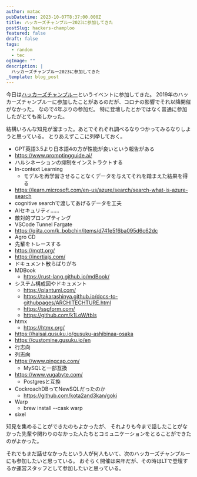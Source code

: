 ```yaml
---
author: matac
pubDatetime: 2023-10-07T8:37:00.000Z
title: ハッカーズチャンプルー2023に参加してきた
postSlug: hackers-champloo
featured: false
draft: false
tags:
  - random
  - tec
ogImage: ""
description: |
  ハッカーズチャンプルー2023に参加してきた
_template: blog_post
---
```


今日は[ハッカーズチャンプルー](https://hackers-champloo.org/)というイベントに参加してきた。
2019年のハッカーズチャンプルーに参加したことがあるのだが、コロナの影響でそれ以降開催がなかった。
なので4年ぶりの参加だ。
特に登壇したとかではなく普通に参加したがとても楽しかった。

結構いろんな知見が溜まった。あとでそれぞれ調べるなりつかってみるなりしようと思っている。
とりあえずここに列挙しておく。

- GPT英語3.5より日本語4の方が性能が良いという報告がある
- https://www.promptingguide.ai/
- ハルシネーションの抑制をインストラクトする
- In-context Learning
  - モデルを再学習させることなくデータを与えてそれを踏まえた結果を得る
- https://learn.microsoft.com/en-us/azure/search/search-what-is-azure-search
- cognitive searchで渡してあげるデータを工夫
- AIセキュリティ......
- 敵対的プロンプティング
- VSCode Tunnel Fargate
- https://qiita.com/k_bobchin/items/d741e5f6ba095d6c62dc
- Agro CD
- 先輩をトレースする
- https://mqtt.org/
- https://inertiajs.com/
- ドキュメント散らばりがち
- MDBook
  - https://rust-lang.github.io/mdBook/
- システム構成図やドキュメント
  - https://plantuml.com/
  - https://takarashinya.github.io/docs-to-githubpages/ARCHITECHTURE.html
  - https://ssgform.com/
  - https://github.com/k1LoW/tbls
- htmx
  - https://htmx.org/
- https://haisai.gusuku.io/gusuku-ashibinaa-osaka
- https://customine.gusuku.io/en
- 行志向
- 列志向
- https://www.pingcap.com/
  - MySQLと一部互換
- https://www.yugabyte.com/
  - Postgresと互換
- CockroachDBってNewSQLだったのか
  - https://github.com/kota2and3kan/goki
- Warp
  - brew install --cask warp
- sixel

知見を集めることができたのもよかったが、
それよりも今まで話したことがなかった先輩や関わりのなかった人たちとコミュニケーションをとることができたのがよかった。

それでもまだ話せなかったという人が何人もいて、次のハッカーズチャンプルーにも参加したいと思っている。
おそらく開催は来年だが、その時はLTで登壇するか運営スタッフとして参加したいと思っている。

